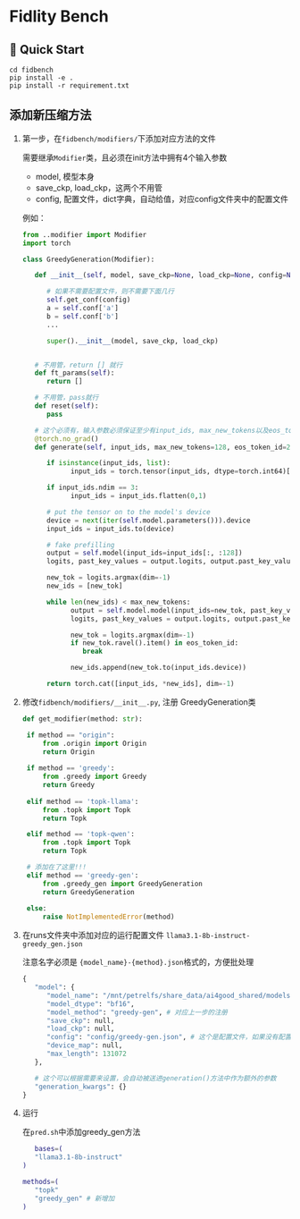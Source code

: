 # Fidlity Bench


## 🚀 Quick Start
```
cd fidbench
pip install -e .
pip install -r requirement.txt
```

## 添加新压缩方法

1. 第一步，在`fidbench/modifiers/`下添加对应方法的文件

   需要继承`Modifier`类，且必须在init方法中拥有4个输入参数
   * model, 模型本身
   * save_ckp, load_ckp，这两个不用管
   * config, 配置文件，dict字典，自动给值，对应config文件夹中的配置文件

   例如：
   ```python
   from ..modifier import Modifier
   import torch

   class GreedyGeneration(Modifier):

      def __init__(self, model, save_ckp=None, load_ckp=None, config=None):

         # 如果不需要配置文件，则不需要下面几行
         self.get_conf(config)
         a = self.conf['a']
         b = self.conf['b']
         ...

         super().__init__(model, save_ckp, load_ckp)


      # 不用管，return [] 就行
      def ft_params(self):
         return []

      # 不用管，pass就行
      def reset(self):
         pass

      # 这个必须有，输入参数必须保证至少有input_ids, max_new_tokens以及eos_token_id三个
      @torch.no_grad()
      def generate(self, input_ids, max_new_tokens=128, eos_token_id=2):

         if isinstance(input_ids, list):
               input_ids = torch.tensor(input_ids, dtype=torch.int64)[None, :]

         if input_ids.ndim == 3:
               input_ids = input_ids.flatten(0,1)

         # put the tensor on to the model's device
         device = next(iter(self.model.parameters())).device
         input_ids = input_ids.to(device)

         # fake prefilling
         output = self.model(input_ids=input_ids[:, :128])
         logits, past_key_values = output.logits, output.past_key_values

         new_tok = logits.argmax(dim=-1)
         new_ids = [new_tok]

         while len(new_ids) < max_new_tokens:
               output = self.model.model(input_ids=new_tok, past_key_values=past_key_values)
               logits, past_key_values = output.logits, output.past_key_values

               new_tok = logits.argmax(dim=-1)
               if new_tok.ravel().item() in eos_token_id:
                  break

               new_ids.append(new_tok.to(input_ids.device))

         return torch.cat([input_ids, *new_ids], dim=-1)
   ```


2. 修改`fidbench/modifiers/__init__.py`, 注册 GreedyGeneration类
   ```python
   def get_modifier(method: str):

    if method == "origin":
        from .origin import Origin
        return Origin
    
    if method == 'greedy':
        from .greedy import Greedy
        return Greedy
    
    elif method == 'topk-llama':
        from .topk import Topk
        return Topk

    elif method == 'topk-qwen':
        from .topk import Topk
        return Topk

    # 添加在了这里!!!
    elif method == 'greedy-gen':
        from .greedy_gen import GreedyGeneration
        return GreedyGeneration
    
    else:
        raise NotImplementedError(method)
   ```

3. 在runs文件夹中添加对应的运行配置文件 `llama3.1-8b-instruct-greedy_gen.json`

   注意名字必须是 `{model_name}-{method}.json`格式的，方便批处理
   ```python
   {
      "model": {
         "model_name": "/mnt/petrelfs/share_data/ai4good_shared/models/meta-llama/Llama-3.1-8B-Instruct",
         "model_dtype": "bf16",
         "model_method": "greedy-gen", # 对应上一步的注册
         "save_ckp": null,
         "load_ckp": null,
         "config": "config/greedy-gen.json", # 这个是配置文件，如果没有配置，则设置为null
         "device_map": null,
         "max_length": 131072
      },

      # 这个可以根据需要来设置，会自动被送进generation()方法中作为额外的参数
      "generation_kwargs": {}
   }
   ```

4. 运行

   在`pred.sh`中添加greedy_gen方法
   ```bash
      bases=(
      "llama3.1-8b-instruct"
   )

   methods=(
      "topk"
      "greedy_gen" # 新增加
   )
   ```
